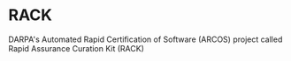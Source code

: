 # RACK
DARPA's Automated Rapid Certification of Software (ARCOS) project called Rapid Assurance Curation Kit (RACK) 
